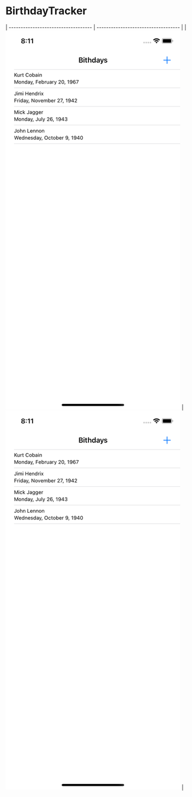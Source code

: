 # BirthdayTracker

| ----------------------------------- | ----------------------------------- |
| ![](https://github.com/AleksPt/BirthdayTracker/blob/main/preview1.png) | ![](https://github.com/AleksPt/BirthdayTracker/blob/main/preview1.png) |


